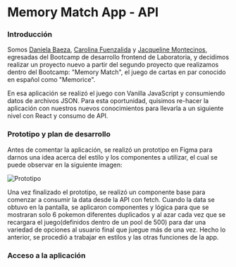 # Memory Match App - API 

### Introducción

Somos [Daniela Baeza](https://github.com/DxAmbar "Daniela Baeza"), [Carolina Fuenzalida](https://github.com/CarolinaFuenzalida "Carolina Fuenzalida") y [Jacqueline Montecinos](https://github.com/JackiieM "Jacqueline Montecinos"), egresadas del Bootcamp de desarrollo frontend de Laboratoria, y decidimos realizar un proyecto nuevo a partir del segundo proyecto que realizamos dentro del Bootcamp: "Memory Match", el juego de cartas en par conocido en español como "Memorice".

En esa aplicación se realizó el juego con Vanilla JavaScript y consumiendo datos de archivos JSON. Para esta oportunidad, quisimos re-hacer la aplicación con nuestros nuevos conocimientos para llevarla a un siguiente nivel con React y consumo de API.

### Prototipo y plan de desarrollo

Antes de comentar la aplicación, se realizó un prototipo en Figma para darnos una idea acerca del estilo y los componentes a utilizar, el cual se puede observar en la siguiente imagen:

![Prototipo](https://i.ibb.co/xSYCj17/proto1.jpg "Prototipo")

Una vez finalizado el prototipo, se realizó un componente base para comenzar a consumir la data desde la API con fetch. Cuando la data se obtuvo en la pantalla, se aplicaron componentes y lógica para que se mostraran solo 6 pokemon diferentes duplicados y al azar cada vez que se recargara el juego(definidos dentro de un pool de 500) para dar una variedad de opciones al usuario final que juegue más de una vez. Hecho lo anterior, se procedió a trabajar en estilos y las otras funciones de la app.

### Acceso a la aplicación
